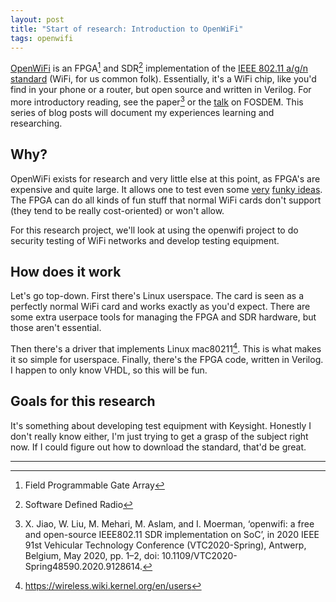 ```yaml
---
layout: post
title: "Start of research: Introduction to OpenWiFi"
tags: openwifi
---
```


[OpenWiFi](https://github.com/open-sdr/openwifi) is an FPGA[^1] and SDR[^2] implementation of the [IEEE 802.11 a/g/n standard](https://ieeexplore.ieee.org/browse/standards/get-program/page/series?id=68) (WiFi, for us common folk).
Essentially, it's a WiFi chip, like you'd find in your phone or a router, but open source and written in Verilog.
For more introductory reading, see the paper[^3] or the [talk](https://www.youtube.com/watch?v=Mq48cGthk7M&feature=youtu.be) on FOSDEM.
This series of blog posts will document my experiences learning and researching.


## Why?
OpenWiFi exists for research and very little else at this point, as FPGA's are expensive and quite large.
It allows one to test even some [very](https://www.youtube.com/watch?v=Notn9X482LI&feature=youtu.be) [funky ideas](/assets/cross_course_project_openwifi_2020.pdf).
The FPGA can do all kinds of fun stuff that normal WiFi cards don't support (they tend to be really cost-oriented) or won't allow.

For this research project, we'll look at using the openwifi project to do security testing of WiFi networks and develop testing equipment.

## How does it work
Let's go top-down. First there's Linux userspace. The card is seen as a perfectly normal WiFi card and works exactly as you'd expect.
There are some extra userpace tools for managing the FPGA and SDR hardware, but those aren't essential.

Then there's a driver that implements Linux mac80211[^4]. This is what makes it so simple for userspace.
Finally, there's the FPGA code, written in Verilog. I happen to only know VHDL, so this will be fun.

## Goals for this research
It's something about developing test equipment with Keysight. Honestly I don't really know either, I'm just trying to get a grasp of the subject right now.
If I could figure out how to download the standard, that'd be great.

***

[^1]: Field Programmable Gate Array
[^2]: Software Defined Radio
[^3]: X. Jiao, W. Liu, M. Mehari, M. Aslam, and I. Moerman, ‘openwifi: a free and open-source IEEE802.11 SDR implementation on SoC’, in 2020 IEEE 91st Vehicular Technology Conference (VTC2020-Spring), Antwerp, Belgium, May 2020, pp. 1–2, doi: 10.1109/VTC2020-Spring48590.2020.9128614.
[^4]: <https://wireless.wiki.kernel.org/en/users>
